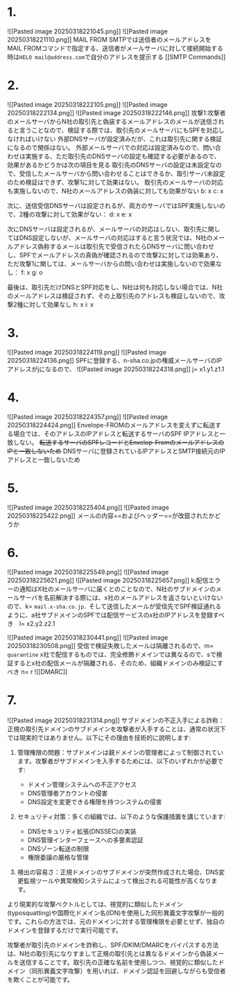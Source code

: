 # 1.
![[Pasted image 20250318221045.png]]
![[Pasted image 20250318221110.png]]
MAIL FROM
SMTPでは送信者のメールアドレスをMAIL FROMコマンドで指定する、送信者がメールサーバに対して接続開始する時は`HELO mail@address.com`で自分のアドレスを提示する
[[SMTP Commands]]

# 2.
![[Pasted image 20250318222105.png]]
![[Pasted image 20250318222134.png]]
![[Pasted image 20250318222146.png]]
攻撃1:攻撃者のメールサーバからN社の取引先と偽装するメールアドレスのメールが送信されると言うことなので、検証する際では、取引先のメールサーバにもSPFを対応しなければいけない
外部DNSサーバが設定済みだが、これは取引先に関する検証になるので関係はない。
外部メールサーバでの対応は設定済みなので、問い合わせは実施する、ただ取引先のDNSサーバの設定も確認する必要があるので、効果があるかどうかは次の項目を見る
取引先のDNSサーバの設定は未設定なので、受信したメールサーバから問い合わせることはできるか、取引サーバ未設定のため検証はできず、攻撃1に対して効果はない。
取引先のメールサーバの対応も実施しないので、N社のメールアドレスの偽装に対しても効果がない
b: x c: x

次に、送信受信DNSサーバは設定されるが、両方のサーバではSPF実施しないので、2種の攻撃に対して効果がない：
d: x e: x

次にDNSサーバは設定されるが、メールサーバの対応はしない、取引先に関してはDNS設定しないが、メールサーバの対応はすると言う状況では、N社のメールアドレス偽称するメールは取引先で受信されたらDNSサーバに問い合わせし、SPFでメールアドレスの真偽が確認されるので攻撃2に対しては効果あり、ただ攻撃1に関しては、メールサーバからの問い合わせは実施しないので効果なし：
f: x g: o

最後は、取引先だけDNSとSPF対応をし、N社は何も対応しない場合では、N社のメールアドレスは検証されず、その上取引先のアドレスも検証しないので、攻撃2種に対して効果なし
h: x i: x

# 3.
![[Pasted image 20250318224119.png]]
![[Pasted image 20250318224136.png]]
SPFに登録する、n-sha.co.jpの権威メールサーバのIPアドレスがjになるので、
![[Pasted image 20250318224318.png]]
j= x1.y1.z1.1

# 4.
![[Pasted image 20250318224357.png]]
![[Pasted image 20250318224424.png]]
Envelope-FROMのメールアドレスを変えずに転送する場合では、そのアドレスのIPアドレスと転送するサーバのSPF IPアドレスと一致しない。
~~転送するサーバのSPFレコードとEnvelop-FromのメールアドレスのIPと一致しないため~~
DNSサーバに登録されているIPアドレスとSMTP接続元のIPアドレスと一致しないため

# 5.
![[Pasted image 20250318225404.png]]
![[Pasted image 20250318225422.png]]
メールの内容==およびヘッダー==が改竄されたかどうか

# 6.
![[Pasted image 20250318225549.png]]
![[Pasted image 20250318225621.png]]
![[Pasted image 20250318225657.png]]
k:配信エラーの通知はX社のメールサーバに届くとのことなので、N社のサブドメインのメールサーバを名前解決する際には、x社のメールアドレスを返さないといけないので、k= `mail.x-sha.co.jp.`
そして送信したメールが受信先でSPF検証通れるように、a社サブドメインのSPFでは配信サービスのx社のIPアドレスを登録すべき　l= x2.y2.z2.1

![[Pasted image 20250318230441.png]]
![[Pasted image 20250318230508.png]]
受信で検証失敗したメールは隔離されるので、m= `quarantine`
x社で配信するものでは、完全修飾ドメインでは異なるので、sで検証するとx社の配信メールが隔離される、そのため、組織ドメインのみ検証にすべき n= r
![[DMARC]]

# 7.
![[Pasted image 20250318231314.png]]
サブドメインの不正入手による詐称：
正規の取引先ドメインのサブドメインを攻撃者が入手することは、通常の状況下では現実的ではありません。以下にその理由を技術的に説明します:

1. 管理権限の問題：サブドメインは親ドメインの管理者によって制御されています。攻撃者がサブドメインを入手するためには、以下のいずれかが必要です:
    
    - ドメイン管理システムへの不正アクセス
    - DNS管理者アカウントの侵害
    - DNS設定を変更できる権限を持つシステムの侵害
2. セキュリティ対策：多くの組織では、以下のような保護措置を講じています:
    
    - DNSセキュリティ拡張(DNSSEC)の実装
    - DNS管理インターフェースへの多要素認証
    - DNSゾーン転送の制限
    - 権限委譲の厳格な管理
3. 検出の容易さ：正規ドメインのサブドメインが突然作成された場合、DNS変更監視ツールや異常検知システムによって検出される可能性が高くなります。
    

より現実的な攻撃ベクトルとしては、視覚的に類似したドメイン(typosquatting)や国際化ドメイン名(IDN)を使用した同形異義文字攻撃が一般的です。これらの方法では、元のドメインに対する管理権限を必要とせず、独自のドメインを登録するだけで実行可能です。

攻撃者が取引先のドメインを詐称し、SPF/DKIM/DMARCをバイパスする方法は、N社の取引先になりすまして正規の取引先とは異なるドメインから偽装メールを送信することです。取引先の正確な名前を使用しつつ、視覚的に類似したドメイン（同形異義文字攻撃）を用いれば、ドメイン認証を回避しながらも受信者を欺くことが可能です。